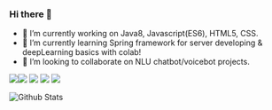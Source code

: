 ### Hi there 👋

<!--
**fkvl0327/fkvl0327** is a ✨ _special_ ✨ repository because its `README.md` (this file) appears on your GitHub profile.-->

- 🔭 I’m currently working on Java8, Javascript(ES6), HTML5, CSS.
- 🌱 I’m currently learning Spring framework for server developing & deepLearning basics with colab!
- 👯 I’m looking to collaborate on NLU chatbot/voicebot projects.

<img src="https://img.shields.io/badge/JAVA-BLUEVIOLET?style=for-the-badge"><img src="https://img.shields.io/badge/PYTHON-BLUEVIOLET?style=for-the-badge">
<img src="https://img.shields.io/badge/JAVASCRIPT-BLUEVIOLET?style=for-the-badge">
<img src="https://img.shields.io/badge/ORACLE-BLUEVIOLET?style=for-the-badge">
<img src="https://img.shields.io/badge/MariaDB-BLUEVIOLET?style=for-the-badge">

![Github Stats](https://github-readme-stats.vercel.app/api?username=fkvl0327&show_icons=true)
